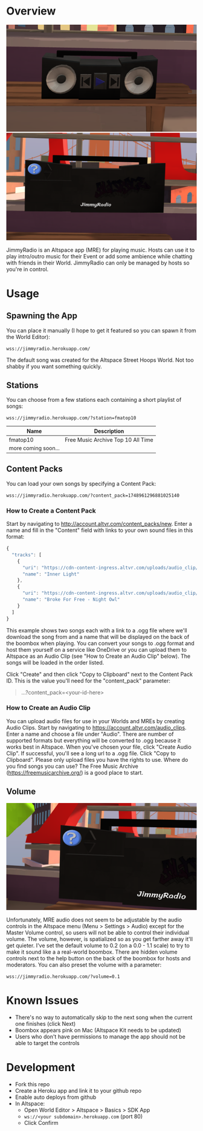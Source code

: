 # Overview

![Boombox Front](https://github.com/tuesy/jimmyradio/blob/main/front.png?raw=true)
![Boombox Back](https://github.com/tuesy/jimmyradio/blob/main/back.png?raw=true)

JimmyRadio is an Altspace app (MRE) for playing music. Hosts can use it to play intro/outro music for their Event or add some ambience while chatting with friends in their World. JimmyRadio can only be managed by hosts so you're in control.

# Usage

## Spawning the App

You can place it manually (I hope to get it featured so you can spawn it from the World Editor):

```
wss://jimmyradio.herokuapp.com/
```

The default song was created for the Altspace Street Hoops World. Not too shabby if you want something quickly.

## Stations

You can choose from a few stations each containing a short playlist of songs:

```
wss://jimmyradio.herokuapp.com/?station=fmatop10
```

| Name                | Description                        |
| ----------          | ----------                         |
| fmatop10            | Free Music Archive Top 10 All Time |
| more coming soon... |                                    |


## Content Packs
You can load your own songs by specifying a Content Pack:

```
wss://jimmyradio.herokuapp.com/?content_pack=1748961296881025140
```

### How to Create a Content Pack

Start by navigating to http://account.altvr.com/content_packs/new. Enter a name and fill in the "Content" field with links to your own sound files in this format:

```javascript
{
  "tracks": [
    {
      "uri": "https://cdn-content-ingress.altvr.com/uploads/audio_clip/audio/1168441484869894861/inner_light.ogg",
      "name": "Inner Light"
    },
    {
      "uri": "https://cdn-content-ingress.altvr.com/uploads/audio_clip/audio/1749218506424975825/Broke_For_Free_-_Night_Owl.ogg",
      "name": "Broke For Free - Night Owl"
    }
  ]
}
```

This example shows two songs each with a link to a .ogg file where we'll download the song from and a name that will be displayed on the back of the boombox when playing. You can convert your songs to .ogg format and host them yourself on a service like OneDrive or you can upload them to Altspace as an Audio Clip (see "How to Create an Audio Clip" below). The songs will be loaded in the order listed.

Click "Create" and then click "Copy to Clipboard" next to the Content Pack ID. This is the value you'll need for the "content_pack" parameter:

> ...?content_pack=\<your-id-here\>

### How to Create an Audio Clip

You can upload audio files for use in your Worlds and MREs by creating Audio Clips. Start by navigating to https://account.altvr.com/audio_clips. Enter a name and choose a file under "Audio". There are number of supported formats but everything will be converted to .ogg because it works best in Altspace. When you've chosen your file, click "Create Audio Clip". If successful, you'll see a long url to a .ogg file. Click "Copy to Clipboard". Please only upload files you have the rights to use. Where do you find songs you can use? The Free Music Archive (https://freemusicarchive.org/) is a good place to start.

## Volume

![Volume Controls](https://github.com/tuesy/jimmyradio/blob/main/volume-controls.png?raw=true)

Unfortunately, MRE audio does not seem to be adjustable by the audio controls in the Altspace menu (Menu > Settings > Audio) except for the Master Volume control, so users will not be able to control their individual volume. The volume, however, is spatialized so as you get farther away it'll get quieter. I've set the default volume to 0.2 (on a 0.0 - 1.1 scale) to try to make it sound like a a real-world boombox. There are hidden volume controls next to the help button on the back of the boombox for hosts and moderators. You can also preset the volume with a parameter:

```
wss://jimmyradio.herokuapp.com/?volume=0.1
```

# Known Issues

* There's no way to automatically skip to the next song when the current one finishes (click Next)
* Boombox appears pink on Mac (Altspace Kit needs to be updated)
* Users who don't have permissions to manage the app should not be able to target the controls

# Development
* Fork this repo
* Create a Heroku app and link it to your github repo
* Enable auto deploys from github
* In Altspace:
  * Open World Editor > Altspace > Basics > SDK App
  * `ws://<your subdomain>.herokuapp.com` (port 80)
  * Click Confirm
